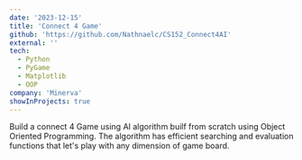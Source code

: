 ```yaml
---
date: '2023-12-15'
title: 'Connect 4 Game'
github: 'https://github.com/Nathnaelc/CS152_Connect4AI'
external: ''
tech:
  - Python
  - PyGame
  - Matplotlib
  - OOP
company: 'Minerva'
showInProjects: true
---
```


Build a connect 4 Game using AI algorithm builf from scratch using Object Oriented Programming. The algorithm has efficient searching and evaluation functions that let's play with any dimension of game board.
